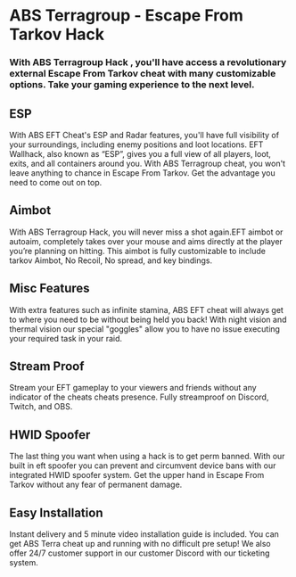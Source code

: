 # ABS Terragroup - Escape From Tarkov Hack
### With ABS Terragroup Hack , you'll have access a revolutionary external Escape From Tarkov cheat with many customizable options. Take your gaming experience to the next level.

## ESP
With ABS EFT Cheat's ESP and Radar features, you'll have full visibility of your surroundings, including enemy positions and loot locations. EFT Wallhack, also known as “ESP”, gives you a full view of all players, loot, exits, and all containers around you. With ABS Terragroup cheat, you won't leave anything to chance in Escape From Tarkov. Get the advantage you need to come out on top.
## Aimbot
With ABS Terragroup Hack, you will never miss a shot again.EFT aimbot or autoaim, completely takes over your mouse and aims directly at the player you’re planning on hitting. This aimbot is fully customizable to include tarkov Aimbot, No Recoil, No spread, and key bindings.
## Misc Features
With extra features such as infinite stamina, ABS EFT cheat will always get to where you need to be without being held you back! With night vision and thermal vision our special "goggles" allow you to have no issue executing your required task in your raid.
## Stream Proof
Stream your EFT gameplay to your viewers and friends without any indicator of the cheats cheats presence. Fully streamproof on Discord, Twitch, and OBS.
## HWID Spoofer
The last thing you want when using a hack is to get perm banned. With our built in eft spoofer you can prevent and circumvent device bans with our integrated HWID spoofer system. Get the upper hand in Escape From Tarkov without any fear of permanent damage.
## Easy Installation
Instant delivery and 5 minute video installation guide is included. You can get ABS Terra cheat up and running with no difficult pre setup! We also offer 24/7 customer support in our customer Discord with our ticketing system.
